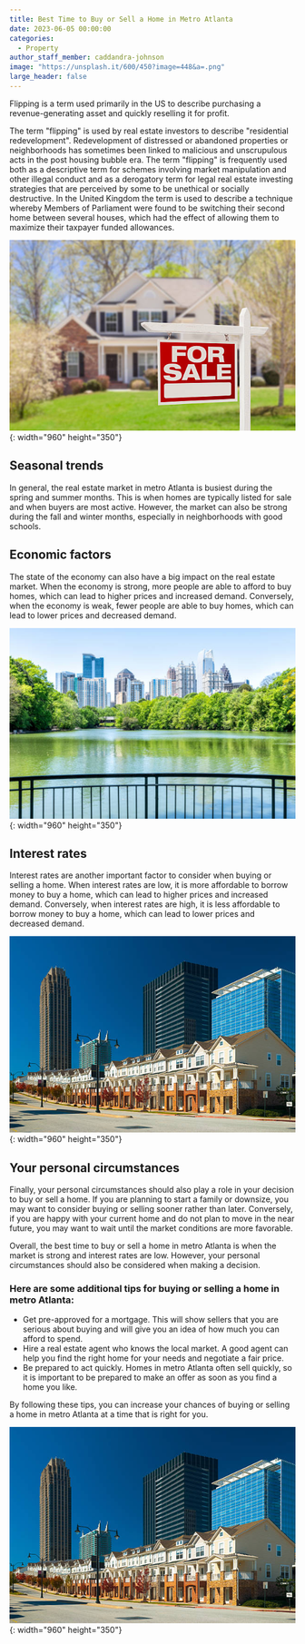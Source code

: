 ```yaml
---
title: Best Time to Buy or Sell a Home in Metro Atlanta
date: 2023-06-05 00:00:00
categories:
  - Property
author_staff_member: caddandra-johnson
image: "https://unsplash.it/600/450?image=448&a=.png"
large_header: false
---
```


Flipping is a term used primarily in the US to describe purchasing a revenue-generating asset and quickly reselling it for profit.

The term "flipping" is used by real estate investors to describe "residential redevelopment". Redevelopment of distressed or abandoned properties or neighborhoods has sometimes been linked to malicious and unscrupulous acts in the post housing bubble era. The term "flipping" is frequently used both as a descriptive term for schemes involving market manipulation and other illegal conduct and as a derogatory term for legal real estate investing strategies that are perceived by some to be unethical or socially destructive. In the United Kingdom the term is used to describe a technique whereby Members of Parliament were found to be switching their second home between several houses, which had the effect of allowing them to maximize their taxpayer funded allowances.

![](/images/posts/buy-or-sale1.jpg){: width="960" height="350"}


## Seasonal trends

In general, the real estate market in metro Atlanta is busiest during the spring and summer months. This is when homes are typically listed for sale and when buyers are most active. However, the market can also be strong during the fall and winter months, especially in neighborhoods with good schools.


## Economic factors

The state of the economy can also have a big impact on the real estate market. When the economy is strong, more people are able to afford to buy homes, which can lead to higher prices and increased demand. Conversely, when the economy is weak, fewer people are able to buy homes, which can lead to lower prices and decreased demand.

![](/images/posts/buy-or-sale2.jpg){: width="960" height="350"}

## Interest rates

Interest rates are another important factor to consider when buying or selling a home. When interest rates are low, it is more affordable to borrow money to buy a home, which can lead to higher prices and increased demand. Conversely, when interest rates are high, it is less affordable to borrow money to buy a home, which can lead to lower prices and decreased demand.


![](/images/posts/buy-or-sale3.jpg){: width="960" height="350"}

## Your personal circumstances

Finally, your personal circumstances should also play a role in your decision to buy or sell a home. If you are planning to start a family or downsize, you may want to consider buying or selling sooner rather than later. Conversely, if you are happy with your current home and do not plan to move in the near future, you may want to wait until the market conditions are more favorable.

Overall, the best time to buy or sell a home in metro Atlanta is when the market is strong and interest rates are low. However, your personal circumstances should also be considered when making a decision.

### Here are some additional tips for buying or selling a home in metro Atlanta:

* Get pre-approved for a mortgage. This will show sellers that you are serious about buying and will give you an idea of how much you can afford to spend.
* Hire a real estate agent who knows the local market. A good agent can help you find the right home for your needs and negotiate a fair price.
* Be prepared to act quickly. Homes in metro Atlanta often sell quickly, so it is important to be prepared to make an offer as soon as you find a home you like.

By following these tips, you can increase your chances of buying or selling a home in metro Atlanta at a time that is right for you.


![](/images/posts/buy-or-sale3.jpg){: width="960" height="350"}

